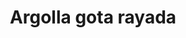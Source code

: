---
title: Argolla gota rayada
date: 
draft: false

# descripcion
description : Argolla de plata pasante cierre italiano

materials: Plata 925

color: Plateado

dimensions: 1,8cm x 2cm

code: 01-11-0468

type: "Aros"

categories: []

# Images
# first image will be shown in the product page
images:
  # - image: "images/path_to_image"
  # La ubicacion de las imagenes es imagenes/Aros/Aros.Argollas/01-11-0468-argolla-gota-rayada
  - image: "./images/aros/argollas/01-11-0468_a.JPG"
  - image: "./images/aros/argollas/01-11-0468_b.JPG"
---